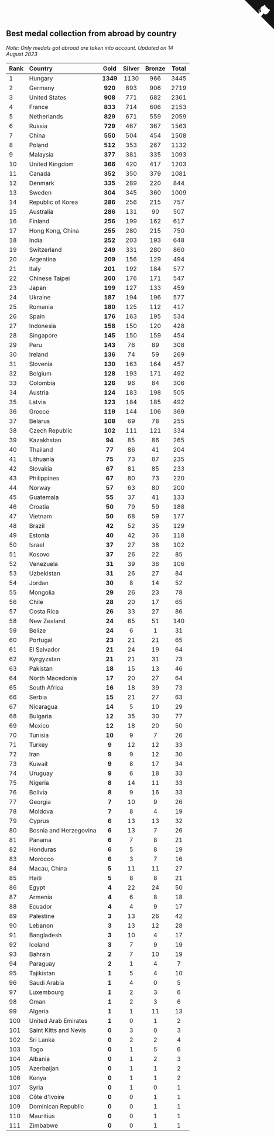 ## Best medal collection from abroad by country

*Note: Only medals got abroad are taken into account.*
*Updated on 14 August 2023*

| Rank | Country | Gold | Silver | Bronze | Total |
| :--- | :--- | :--: | :--: | :--: | :--: |
| 1 | Hungary | **1349** | 1130 | 966 | 3445 |
| 2 | Germany | **920** | 893 | 906 | 2719 |
| 3 | United States | **908** | 771 | 682 | 2361 |
| 4 | France | **833** | 714 | 606 | 2153 |
| 5 | Netherlands | **829** | 671 | 559 | 2059 |
| 6 | Russia | **729** | 467 | 367 | 1563 |
| 7 | China | **550** | 504 | 454 | 1508 |
| 8 | Poland | **512** | 353 | 267 | 1132 |
| 9 | Malaysia | **377** | 381 | 335 | 1093 |
| 10 | United Kingdom | **366** | 420 | 417 | 1203 |
| 11 | Canada | **352** | 350 | 379 | 1081 |
| 12 | Denmark | **335** | 289 | 220 | 844 |
| 13 | Sweden | **304** | 345 | 360 | 1009 |
| 14 | Republic of Korea | **286** | 256 | 215 | 757 |
| 15 | Australia | **286** | 131 | 90 | 507 |
| 16 | Finland | **256** | 199 | 162 | 617 |
| 17 | Hong Kong, China | **255** | 280 | 215 | 750 |
| 18 | India | **252** | 203 | 193 | 648 |
| 19 | Switzerland | **249** | 331 | 280 | 860 |
| 20 | Argentina | **209** | 156 | 129 | 494 |
| 21 | Italy | **201** | 192 | 184 | 577 |
| 22 | Chinese Taipei | **200** | 176 | 171 | 547 |
| 23 | Japan | **199** | 127 | 133 | 459 |
| 24 | Ukraine | **187** | 194 | 196 | 577 |
| 25 | Romania | **180** | 125 | 112 | 417 |
| 26 | Spain | **176** | 163 | 195 | 534 |
| 27 | Indonesia | **158** | 150 | 120 | 428 |
| 28 | Singapore | **145** | 150 | 159 | 454 |
| 29 | Peru | **143** | 76 | 89 | 308 |
| 30 | Ireland | **136** | 74 | 59 | 269 |
| 31 | Slovenia | **130** | 163 | 164 | 457 |
| 32 | Belgium | **128** | 193 | 171 | 492 |
| 33 | Colombia | **126** | 96 | 84 | 306 |
| 34 | Austria | **124** | 183 | 198 | 505 |
| 35 | Latvia | **123** | 184 | 185 | 492 |
| 36 | Greece | **119** | 144 | 106 | 369 |
| 37 | Belarus | **108** | 69 | 78 | 255 |
| 38 | Czech Republic | **102** | 111 | 121 | 334 |
| 39 | Kazakhstan | **94** | 85 | 86 | 265 |
| 40 | Thailand | **77** | 86 | 41 | 204 |
| 41 | Lithuania | **75** | 73 | 87 | 235 |
| 42 | Slovakia | **67** | 81 | 85 | 233 |
| 43 | Philippines | **67** | 80 | 73 | 220 |
| 44 | Norway | **57** | 63 | 80 | 200 |
| 45 | Guatemala | **55** | 37 | 41 | 133 |
| 46 | Croatia | **50** | 79 | 59 | 188 |
| 47 | Vietnam | **50** | 68 | 59 | 177 |
| 48 | Brazil | **42** | 52 | 35 | 129 |
| 49 | Estonia | **40** | 42 | 36 | 118 |
| 50 | Israel | **37** | 27 | 38 | 102 |
| 51 | Kosovo | **37** | 26 | 22 | 85 |
| 52 | Venezuela | **31** | 39 | 36 | 106 |
| 53 | Uzbekistan | **31** | 26 | 27 | 84 |
| 54 | Jordan | **30** | 8 | 14 | 52 |
| 55 | Mongolia | **29** | 26 | 23 | 78 |
| 56 | Chile | **28** | 20 | 17 | 65 |
| 57 | Costa Rica | **26** | 33 | 27 | 86 |
| 58 | New Zealand | **24** | 65 | 51 | 140 |
| 59 | Belize | **24** | 6 | 1 | 31 |
| 60 | Portugal | **23** | 21 | 21 | 65 |
| 61 | El Salvador | **21** | 24 | 19 | 64 |
| 62 | Kyrgyzstan | **21** | 21 | 31 | 73 |
| 63 | Pakistan | **18** | 15 | 13 | 46 |
| 64 | North Macedonia | **17** | 20 | 27 | 64 |
| 65 | South Africa | **16** | 18 | 39 | 73 |
| 66 | Serbia | **15** | 21 | 27 | 63 |
| 67 | Nicaragua | **14** | 5 | 10 | 29 |
| 68 | Bulgaria | **12** | 35 | 30 | 77 |
| 69 | Mexico | **12** | 18 | 20 | 50 |
| 70 | Tunisia | **10** | 9 | 7 | 26 |
| 71 | Turkey | **9** | 12 | 12 | 33 |
| 72 | Iran | **9** | 9 | 12 | 30 |
| 73 | Kuwait | **9** | 8 | 17 | 34 |
| 74 | Uruguay | **9** | 6 | 18 | 33 |
| 75 | Nigeria | **8** | 14 | 11 | 33 |
| 76 | Bolivia | **8** | 9 | 16 | 33 |
| 77 | Georgia | **7** | 10 | 9 | 26 |
| 78 | Moldova | **7** | 8 | 4 | 19 |
| 79 | Cyprus | **6** | 13 | 13 | 32 |
| 80 | Bosnia and Herzegovina | **6** | 13 | 7 | 26 |
| 81 | Panama | **6** | 7 | 8 | 21 |
| 82 | Honduras | **6** | 5 | 8 | 19 |
| 83 | Morocco | **6** | 3 | 7 | 16 |
| 84 | Macau, China | **5** | 11 | 11 | 27 |
| 85 | Haiti | **5** | 8 | 8 | 21 |
| 86 | Egypt | **4** | 22 | 24 | 50 |
| 87 | Armenia | **4** | 6 | 8 | 18 |
| 88 | Ecuador | **4** | 4 | 9 | 17 |
| 89 | Palestine | **3** | 13 | 26 | 42 |
| 90 | Lebanon | **3** | 13 | 12 | 28 |
| 91 | Bangladesh | **3** | 10 | 4 | 17 |
| 92 | Iceland | **3** | 7 | 9 | 19 |
| 93 | Bahrain | **2** | 7 | 10 | 19 |
| 94 | Paraguay | **2** | 1 | 4 | 7 |
| 95 | Tajikistan | **1** | 5 | 4 | 10 |
| 96 | Saudi Arabia | **1** | 4 | 0 | 5 |
| 97 | Luxembourg | **1** | 2 | 3 | 6 |
| 98 | Oman | **1** | 2 | 3 | 6 |
| 99 | Algeria | **1** | 1 | 11 | 13 |
| 100 | United Arab Emirates | **1** | 0 | 1 | 2 |
| 101 | Saint Kitts and Nevis | **0** | 3 | 0 | 3 |
| 102 | Sri Lanka | **0** | 2 | 2 | 4 |
| 103 | Togo | **0** | 1 | 5 | 6 |
| 104 | Albania | **0** | 1 | 2 | 3 |
| 105 | Azerbaijan | **0** | 1 | 1 | 2 |
| 106 | Kenya | **0** | 1 | 1 | 2 |
| 107 | Syria | **0** | 1 | 0 | 1 |
| 108 | Côte d'Ivoire | **0** | 0 | 1 | 1 |
| 109 | Dominican Republic | **0** | 0 | 1 | 1 |
| 110 | Mauritius | **0** | 0 | 1 | 1 |
| 111 | Zimbabwe | **0** | 0 | 1 | 1 |


<a href="https://github.com/JustinTimeCuber/wca_statistics" class="github-corner" aria-label="View source on Github"><svg width="80" height="80" viewBox="0 0 250 250" style="fill:#151513; color:#fff; position: absolute; top: 0; border: 0; right: 0;" aria-hidden="true"><path d="M0,0 L115,115 L130,115 L142,142 L250,250 L250,0 Z"></path><path d="M128.3,109.0 C113.8,99.7 119.0,89.6 119.0,89.6 C122.0,82.7 120.5,78.6 120.5,78.6 C119.2,72.0 123.4,76.3 123.4,76.3 C127.3,80.9 125.5,87.3 125.5,87.3 C122.9,97.6 130.6,101.9 134.4,103.2" fill="currentColor" style="transform-origin: 130px 106px;" class="octo-arm"></path><path d="M115.0,115.0 C114.9,115.1 118.7,116.5 119.8,115.4 L133.7,101.6 C136.9,99.2 139.9,98.4 142.2,98.6 C133.8,88.0 127.5,74.4 143.8,58.0 C148.5,53.4 154.0,51.2 159.7,51.0 C160.3,49.4 163.2,43.6 171.4,40.1 C171.4,40.1 176.1,42.5 178.8,56.2 C183.1,58.6 187.2,61.8 190.9,65.4 C194.5,69.0 197.7,73.2 200.1,77.6 C213.8,80.2 216.3,84.9 216.3,84.9 C212.7,93.1 206.9,96.0 205.4,96.6 C205.1,102.4 203.0,107.8 198.3,112.5 C181.9,128.9 168.3,122.5 157.7,114.1 C157.9,116.9 156.7,120.9 152.7,124.9 L141.0,136.5 C139.8,137.7 141.6,141.9 141.8,141.8 Z" fill="currentColor" class="octo-body"></path></svg></a><style>.github-corner:hover .octo-arm{animation:octocat-wave 560ms ease-in-out}@keyframes octocat-wave{0%,100%{transform:rotate(0)}20%,60%{transform:rotate(-25deg)}40%,80%{transform:rotate(10deg)}}@media (max-width:500px){.github-corner:hover .octo-arm{animation:none}.github-corner .octo-arm{animation:octocat-wave 560ms ease-in-out}}</style>
